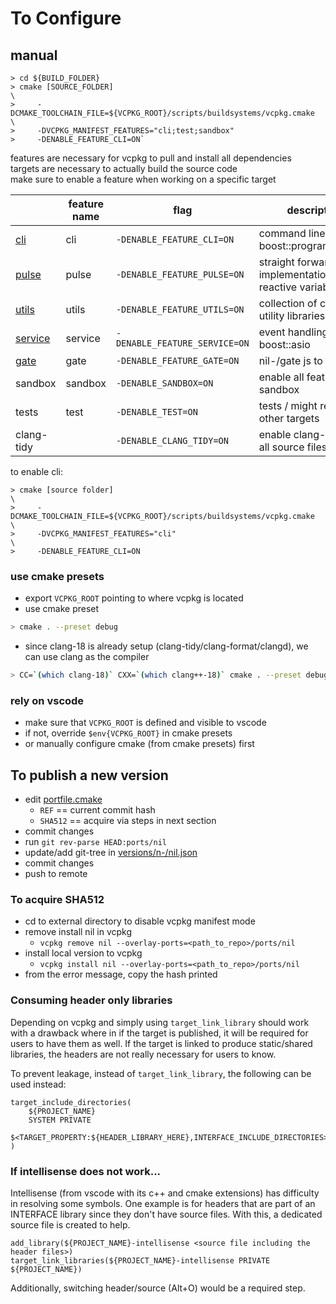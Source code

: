 # To Configure

## manual

```
> cd ${BUILD_FOLDER}
> cmake [SOURCE_FOLDER]                                                      \
>     -DCMAKE_TOOLCHAIN_FILE=${VCPKG_ROOT}/scripts/buildsystems/vcpkg.cmake  \
>     -DVCPKG_MANIFEST_FEATURES="cli;test;sandbox"
>     -DENABLE_FEATURE_CLI=ON`
```

features are necessary for vcpkg to pull and install all dependencies   <br/>
targets are necessary to actually build the source code                 <br/>
make sure to enable a feature when working on a specific target

|                                          | feature name | flag                          | description                                           |
| ---------------------------------------- | ------------ | ----------------------------- | ----------------------------------------------------- |
| [cli](projects/cli/README.md)            | cli          | `-DENABLE_FEATURE_CLI=ON`     | command line parser / boost::program_options          |
| [pulse](projects/pulse/README.md)        | pulse        | `-DENABLE_FEATURE_PULSE=ON`   | straight forward implementation of reactive variables |
| [utils](projects/utils/README.md)        | utils        | `-DENABLE_FEATURE_UTILS=ON`   | collection of common utility libraries                |
| [service](projects/service/README.md)    | service      | `-DENABLE_FEATURE_SERVICE=ON` | event handling / boost::asio                          |
| [gate](projects/gate/README.md)          | gate         | `-DENABLE_FEATURE_GATE=ON`    | nil-/gate js to c++                                   |
| sandbox                                  | sandbox      | `-DENABLE_SANDBOX=ON`         | enable all features and sandbox                       |
| tests                                    | test         | `-DENABLE_TEST=ON`            | tests / might require other targets                   |
| clang-tidy                               |              | `-DENABLE_CLANG_TIDY=ON`      | enable clang-tidy for all source files                |

to enable cli:

```
> cmake [source folder]                                                      \
>     -DCMAKE_TOOLCHAIN_FILE=${VCPKG_ROOT}/scripts/buildsystems/vcpkg.cmake  \
>     -DVCPKG_MANIFEST_FEATURES="cli"                                        \
>     -DENABLE_FEATURE_CLI=ON
```

### use cmake presets

- export `VCPKG_ROOT` pointing to where vcpkg is located
- use cmake preset
```bash
> cmake . --preset debug
```
- since clang-18 is already setup (clang-tidy/clang-format/clangd), we can use clang as the compiler
```bash
> CC=`(which clang-18)` CXX=`(which clang++-18)` cmake . --preset debug
```

### rely on vscode

- make sure that `VCPKG_ROOT` is defined and visible to vscode
- if not, override `$env{VCPKG_ROOT}` in cmake presets
- or manually configure cmake (from cmake presets) first

## To publish a new version

- edit [portfile.cmake](ports/nil/portfile.cmake)
    - `REF` == current commit hash
    - `SHA512` == acquire via steps in next section
- commit changes
- run `git rev-parse HEAD:ports/nil`
- update/add git-tree in [versions/n-/nil.json](versions/n-/nil.json)
- commit changes
- push to remote

### To acquire SHA512

- cd to external directory to disable vcpkg manifest mode
- remove install nil in vcpkg
    - `vcpkg remove nil --overlay-ports=<path_to_repo>/ports/nil`
- install local version to vcpkg
    - `vcpkg install nil --overlay-ports=<path_to_repo>/ports/nil`
- from the error message, copy the hash printed

### Consuming header only libraries

Depending on vcpkg and simply using `target_link_library` should work with a drawback where in if the target is published, it will be required for users to have them as well.
If the target is linked to produce static/shared libraries, the headers are not really necessary for users to know.

To prevent leakage, instead of `target_link_library`, the following can be used instead:

```
target_include_directories(
    ${PROJECT_NAME}
    SYSTEM PRIVATE
    $<TARGET_PROPERTY:${HEADER_LIBRARY_HERE},INTERFACE_INCLUDE_DIRECTORIES>
)
```

### If intellisense does not work...

Intellisense (from vscode with its c++ and cmake extensions) has difficulty in resolving some symbols.
One example is for headers that are part of an INTERFACE library since they don't have source files.
With this, a dedicated source file is created to help.

```
add_library(${PROJECT_NAME}-intellisense <source file including the header files>)
target_link_libraries(${PROJECT_NAME}-intellisense PRIVATE ${PROJECT_NAME})
```

Additionally, switching header/source (Alt+O) would be a required step.